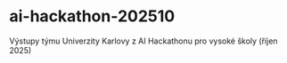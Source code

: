 # ai-hackathon-202510
Výstupy týmu Univerzity Karlovy z AI Hackathonu pro vysoké školy (říjen 2025)
